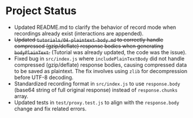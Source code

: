 # Project Status

* Updated README.md to clarify the behavior of record mode when recordings already exist (interactions are appended).
* ~~Updated `tutorials/04-plaintext-body.md` to correctly handle compressed (gzip/deflate) response bodies when generating `bodyPlainText`.~~ (Tutorial was already updated, the code was the issue).
* Fixed bug in `src/index.js` where `includePlainTextBody` did not handle compressed (gzip/deflate) response bodies, causing compressed data to be saved as plaintext. The fix involves using `zlib` for decompression before UTF-8 decoding.
* Standardized recording format in `src/index.js` to use `response.body` (base64 string of full original response) instead of `response.chunks` array.
* Updated tests in `test/proxy.test.js` to align with the `response.body` change and fix related errors.

